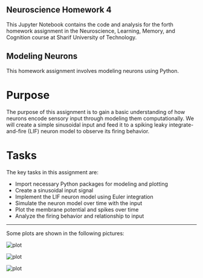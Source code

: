 ## Neuroscience Homework 4
This Jupyter Notebook contains the code and analysis for the forth homework assignment in the Neuroscience, Learning, Memory, and Cognition course at Sharif University of Technology.

## Modeling Neurons
This homework assignment involves modeling neurons using Python.

# Purpose
The purpose of this assignment is to gain a basic understanding of how neurons encode sensory input through modeling them computationally. We will create a simple sinusoidal input and feed it to a spiking leaky integrate-and-fire (LIF) neuron model to observe its firing behavior.

# Tasks
The key tasks in this assignment are:

- Import necessary Python packages for modeling and plotting
- Create a sinusoidal input signal
- Implement the LIF neuron model using Euler integration
- Simulate the neuron model over time with the input
- Plot the membrane potential and spikes over time
- Analyze the firing behavior and relationship to input

--- 

Some plots are shown in the following pictures:

![plot](https://s8.uupload.ir/files/capture_nr70.jpg)

![plot](https://s8.uupload.ir/files/capture_x8gr.jpg)

![plot](https://s8.uupload.ir/files/capture_xk5x.jpg)
